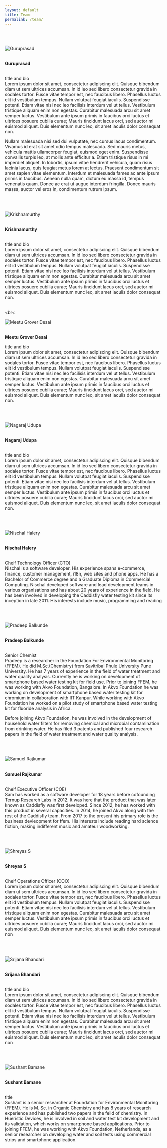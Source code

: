 ```yaml
---
layout: default
title: Team
permalink: /team/
---
```



<br><br>

<img class="d-block team-image" src="{{ site.baseurl }}images/assets/team/guruprasad.jpg" alt="Guruprasad">

 
 <br> <strong>Guruprasad</strong>
 
 <br> title and bio
 <br>  Lorem ipsum dolor sit amet, consectetur adipiscing elit. Quisque bibendum diam ut sem ultrices accumsan. In id leo sed libero consectetur gravida in sodales tortor. Fusce vitae tempor est, nec faucibus libero. Phasellus luctus elit id vestibulum tempus. Nullam volutpat feugiat iaculis. Suspendisse potenti. Etiam vitae nisi nec leo facilisis interdum vel ut tellus. Vestibulum tristique aliquam enim non egestas. Curabitur malesuada arcu sit amet semper luctus. Vestibulum ante ipsum primis in faucibus orci luctus et ultrices posuere cubilia curae; Mauris tincidunt lacus orci, sed auctor mi euismod aliquet. Duis elementum nunc leo, sit amet iaculis dolor consequat non.

Nullam malesuada nisi sed dui vulputate, nec cursus lacus condimentum. Vivamus id erat sit amet odio tempus malesuada. Sed mauris metus, vehicula mattis ullamcorper feugiat, euismod eget enim. Suspendisse convallis turpis leo, at mollis ante efficitur a. Etiam tristique risus in mi imperdiet aliquet. In lobortis, ipsum vitae hendrerit vehicula, quam risus lacinia lacus, quis feugiat metus lorem at lectus. Praesent condimentum sit amet sapien vitae elementum. Interdum et malesuada fames ac ante ipsum primis in faucibus. Aenean nulla quam, dictum eu massa id, tempus venenatis quam. Donec ac erat ut augue interdum fringilla. Donec mauris massa, auctor vel eros in, condimentum rutrum ipsum.
  
 
<br><br>

<img class="d-block team-image" src="{{ site.baseurl }}images/assets/team/krishnamurthy.jpg" alt="Krishnamurthy">
 
<br> <strong>Krishnamurthy</strong>
 
 <br> title and bio
 <br> Lorem ipsum dolor sit amet, consectetur adipiscing elit. Quisque bibendum diam ut sem ultrices accumsan. In id leo sed libero consectetur gravida in sodales tortor. Fusce vitae tempor est, nec faucibus libero. Phasellus luctus elit id vestibulum tempus. Nullam volutpat feugiat iaculis. Suspendisse potenti. Etiam vitae nisi nec leo facilisis interdum vel ut tellus. Vestibulum tristique aliquam enim non egestas. Curabitur malesuada arcu sit amet semper luctus. Vestibulum ante ipsum primis in faucibus orci luctus et ultrices posuere cubilia curae; Mauris tincidunt lacus orci, sed auctor mi euismod aliquet. Duis elementum nunc leo, sit amet iaculis dolor consequat non.


 <br><br<

 <img class="d-block team-image" src="{{ site.baseurl }}images/assets/team/meetu.jpg" alt="Meetu Grover Desai">
 
 <br> <strong>Meetu Grover Desai</strong>
 
 title and bio
 <br> Lorem ipsum dolor sit amet, consectetur adipiscing elit. Quisque bibendum diam ut sem ultrices accumsan. In id leo sed libero consectetur gravida in sodales tortor. Fusce vitae tempor est, nec faucibus libero. Phasellus luctus elit id vestibulum tempus. Nullam volutpat feugiat iaculis. Suspendisse potenti. Etiam vitae nisi nec leo facilisis interdum vel ut tellus. Vestibulum tristique aliquam enim non egestas. Curabitur malesuada arcu sit amet semper luctus. Vestibulum ante ipsum primis in faucibus orci luctus et ultrices posuere cubilia curae; Mauris tincidunt lacus orci, sed auctor mi euismod aliquet. Duis elementum nunc leo, sit amet iaculis dolor consequat non.


  
 <br><br>

 <img class="d-block team-image" src="{{ site.baseurl }}images/assets/team/nagaraj.jpg" alt="Nagaraj Udupa">
 
 
<br> <strong>Nagaraj Udupa</strong>
 
 <br> title and bio
 <br> Lorem ipsum dolor sit amet, consectetur adipiscing elit. Quisque bibendum diam ut sem ultrices accumsan. In id leo sed libero consectetur gravida in sodales tortor. Fusce vitae tempor est, nec faucibus libero. Phasellus luctus elit id vestibulum tempus. Nullam volutpat feugiat iaculis. Suspendisse potenti. Etiam vitae nisi nec leo facilisis interdum vel ut tellus. Vestibulum tristique aliquam enim non egestas. Curabitur malesuada arcu sit amet semper luctus. Vestibulum ante ipsum primis in faucibus orci luctus et ultrices posuere cubilia curae; Mauris tincidunt lacus orci, sed auctor mi euismod aliquet. Duis elementum nunc leo, sit amet iaculis dolor consequat non.


  
  <br><br>


 <img class="d-block team-image" src="{{ site.baseurl }}images/assets/team/nischal.jpg" alt="Nischal Halery"> 
 
 
<br> <strong>Nischal Halery</strong>
 
 <br> Cheif Technology Officer (CTO)
   <br>Nischal is a software developer. His experience spans e-commerce, finance, customer management, i18n, web sites and phone apps. He has a Bachelor of Commerce degree and a Graduate Diploma in Commercial Computing. Nischal developed software and lead development teams in various organisations and has about 20 years of experience in the field. He has been involved in developing the Caddisfly water testing kit since its inception in late 2011. His interests include music, programming and reading
  
 
 <br><br>

 <img class="d-block team-image" src="{{ site.baseurl }}images/assets/team/pradeep.jpg" alt="Pradeep Balkunde">
  
 
 
<br> <strong>Pradeep Balkunde</strong>
 
 <br> Senior Chemist
    <br> Pradeep is a researcher in the Foundation For Environmental Monitoring (FFEM). He did M.Sc.(Chemistry) from Savitribai Phule University Pune University. He has 7 years of experience in the field of water treatment and water quality analysis. Currently he is working on development of smartphone based water testing kit for field use. Prior to joining FFEM, he was working with Akvo Foundation, Bangalore. In Akvo Foundation he was working on development of smartphone based water testing kit for chromium in collaboration with IIT Kanpur. While working with Akvo Foundation he worked on a pilot study of smartphone based water testing kit for fluoride analysis in Africa.

Before joining Akvo Foundation, he was involved in the development of household water filters for removing chemical and microbial contamination from drinking water. He has filed 3 patents and published four research papers in the field of water treatment and water quality analysis.
  
   
 <br><br>

 <img class="d-block team-image" src="{{ site.baseurl }}images/assets/team/sam.jpg" alt="Samuel Rajkumar">
     
 
<br> <strong>Samuel Rajkumar</strong>
 
 <br> Cheif Executive Officer (COE)
    <br> Sam has worked as a software developer for 18 years before cofounding Ternup Research Labs in 2012. It was here that the product that was later known as Caddisfly was first developed. Since 2012, he has worked with this product in several capacities. In 2014, he joined Akvo along with the rest of the Caddisfly team. From 2017 to the present his primary role is the business devleopment for ffem. His interests include reading hard science fiction, making indifferent music and amateur woodworking.
  
 <br><br>


 <img class="d-block team-image" src="{{ site.baseurl }}images/assets/team/shreyas.jpg" alt="Shreyas S"> 
 
 
<br> <strong>Shreyas S</strong>
 
 <br> Cheif Operations Officer (COO)
 <br> Lorem ipsum dolor sit amet, consectetur adipiscing elit. Quisque bibendum diam ut sem ultrices accumsan. In id leo sed libero consectetur gravida in sodales tortor. Fusce vitae tempor est, nec faucibus libero. Phasellus luctus elit id vestibulum tempus. Nullam volutpat feugiat iaculis. Suspendisse potenti. Etiam vitae nisi nec leo facilisis interdum vel ut tellus. Vestibulum tristique aliquam enim non egestas. Curabitur malesuada arcu sit amet semper luctus. Vestibulum ante ipsum primis in faucibus orci luctus et ultrices posuere cubilia curae; Mauris tincidunt lacus orci, sed auctor mi euismod aliquet. Duis elementum nunc leo, sit amet iaculis dolor consequat non
  
 <br><br>


 <img class="d-block team-image" src="{{ site.baseurl }}images/assets/team/srijana.jpg" alt="Srijana Bhandari"> 
 
 
<br> <strong>Srijana Bhandari</strong>
 
 <br> title and bio
 <br> 
Lorem ipsum dolor sit amet, consectetur adipiscing elit. Quisque bibendum diam ut sem ultrices accumsan. In id leo sed libero consectetur gravida in sodales tortor. Fusce vitae tempor est, nec faucibus libero. Phasellus luctus elit id vestibulum tempus. Nullam volutpat feugiat iaculis. Suspendisse potenti. Etiam vitae nisi nec leo facilisis interdum vel ut tellus. Vestibulum tristique aliquam enim non egestas. Curabitur malesuada arcu sit amet semper luctus. Vestibulum ante ipsum primis in faucibus orci luctus et ultrices posuere cubilia curae; Mauris tincidunt lacus orci, sed auctor mi euismod aliquet. Duis elementum nunc leo, sit amet iaculis dolor consequat non
  
 <br><br>


 <img class="d-block team-image" src="{{ site.baseurl }}images/assets/team/sushant.jpg" alt="Sushant Bamane">
 
 
<br> <strong>Sushant Bamane</strong>
 
 <br> title
  <br> Sushant is a senior researcher at Foundation for Environmental Monitoring (FFEM). He is M. Sc. in Organic Chemistry and has 8 years of research experience and has published two papers in the feild of chemistry. In Hueristic Devices, he is involved in soil and water test kit development and its validation, which works on smartphone based applications. Prior to joining FFEM, he was working with Akvo Foundation, Netherlands, as a senior researcher on developing water and soil tests using commercial strips and smartphone application.
  

